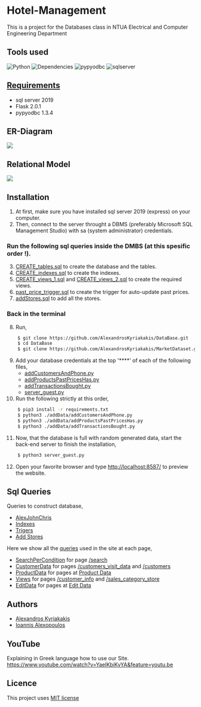 # Hotel-Management
This is a project for the Databases class in NTUA Electrical and Computer Engineering Department 

## Tools used
![Python](https://img.shields.io/badge/python-v3.7+-red.svg)
![Dependencies](https://img.shields.io/badge/flask-v2.0.1-red)
![pypyodbc](https://img.shields.io/badge/pypyodbc-v1.3.4-red.svg)
![sqlserver](https://img.shields.io/badge/sql_server-v2019-yellow.svg)

## [Requirements](https://github.com/AlexandrosKyriakakis/DataBase/blob/master/requirements.txt)
- sql server 2019
- Flask 2.0.1
- pypyodbc 1.3.4

## ER-Diagram

![](https://github.com/AlexandrosKyriakakis/DataBase/blob/master/img/er-diagram.png?raw=true)

## Relational Model

![](https://github.com/nickbel7/hotel-management/blob/main/Diagrams(ERD%2CRelational)/RelationalDiagram.png?raw=true)

## Installation
1. At first, make sure you have installed sql server 2019 (express) on your computer.
2. Then, connect to the server throught a DBMS (preferably Microsoft SQL Management Studio) with sa (system administrator) credentials.

### Run the following sql queries inside the DMBS (at this spesific order !).

3. [CREATE_tables.sql](SQL_Code/CREATE_tables.sql) to create the database and the tables.
4. [CREATE_indexes.sql](SQL_Code/CREATE_indexes.sql) to create the indexes.
5. [CREATE_views_1.sql](SQL_Code/CREATE_views_1.sql) and [CREATE_views_2.sql](SQL_Code/CREATE_views_2.sql) to create the required views.
6. [past_price_trigger.sql](https://github.com/AlexandrosKyriakakis/DataBase/blob/master/sql/trigers/past_price_trigger.sql) to create the trigger for auto-update past prices.
7. [addStores.sql](https://github.com/AlexandrosKyriakakis/DataBase/blob/master/sql/addStores/addStores.sql) to add all the stores.

### Back in the terminal

8. Run,

```bash
	$ git clone https://github.com/AlexandrosKyriakakis/DataBase.git
	$ cd DataBase
	$ git clone https://github.com/AlexandrosKyriakakis/MarketDataset.git
```

9. Add your database credentials at the top '\*\*\*\*' of each of the following files,
   - [addCustomersAndPhone.py](https://github.com/AlexandrosKyriakakis/DataBase/blob/master/addData/addCustomersAndPhone.py)
   - [addProductsPastPricesHas.py](https://github.com/AlexandrosKyriakakis/DataBase/blob/master/addData/addProductsPastPricesHas.py)
   - [addTransactionsBought.py](https://github.com/AlexandrosKyriakakis/DataBase/blob/master/addData/addTransactionsBought.py)
   - [server_guest.py](https://github.com/AlexandrosKyriakakis/DataBase/blob/master/server_guest.py)
10. Run the following strictly at this order,

```bash
	$ pip3 install -r requirements.txt
	$ python3 ./addData/addCustomersAndPhone.py
	$ python3 ./addData/addProductsPastPricesHas.py
	$ python3 ./addData/addTransactionsBought.py
```

11. Now, that the database is full with random generated data, start the back-end server to finish the installation,

```bash
	$ python3 server_guest.py
```

12. Open your favorite browser and type <http://localhost:8587/> to preview the website.

## Sql Queries

Queries to construct database,

- [AlexJohnChris](https://github.com/AlexandrosKyriakakis/DataBase/tree/master/sql)
- [Indexes](https://github.com/AlexandrosKyriakakis/DataBase/tree/master/sql/Indexes)
- [Trigers](https://github.com/AlexandrosKyriakakis/DataBase/tree/master/sql/trigers)
- [Add Stores](https://github.com/AlexandrosKyriakakis/DataBase/tree/master/sql/addStores)

Here we show all the [queries](https://github.com/AlexandrosKyriakakis/DataBase/tree/master/sql) used in the site at each page,

- [SearchPerCondition](https://github.com/AlexandrosKyriakakis/DataBase/tree/master/sql/SearchPerCondition) for page [/search](https://damp-thicket-93938.herokuapp.com/search)
- [CustomerData](https://github.com/AlexandrosKyriakakis/DataBase/tree/master/sql/CustomerData) for pages [/customers_visit_data](https://damp-thicket-93938.herokuapp.com/customers_visit_data) and [/customers](https://damp-thicket-93938.herokuapp.com/customers)
- [ProductData](https://github.com/AlexandrosKyriakakis/DataBase/tree/master/sql/ProductData) for pages at [Product Data](https://damp-thicket-93938.herokuapp.com)
- [Views](https://github.com/AlexandrosKyriakakis/DataBase/tree/master/sql/views) for pages [/customer_info](https://damp-thicket-93938.herokuapp.com/customer_info) and [/sales_category_store](https://damp-thicket-93938.herokuapp.com/sales_category_store)
- [EditData](https://github.com/AlexandrosKyriakakis/DataBase/tree/master/sql/EditData) for pages at [Edit Data](https://damp-thicket-93938.herokuapp.com)

## Authors

- [Alexandros Kyriakakis](https://github.com/AlexandrosKyriakakis)
- [Ioannis Alexopoulos](https://github.com/galexo)
## YouTube
Explaining in Greek language how to use our Site.<br />
<https://www.youtube.com/watch?v=YaeIKbiKvYA&feature=youtu.be>

## Licence

This project uses [MIT license](https://github.com/AlexandrosKyriakakis/DataBase/blob/master/LICENCE)
